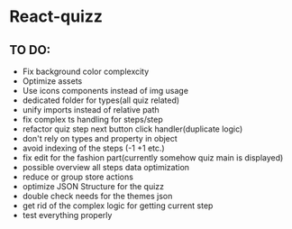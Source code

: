 # React-quizz

## TO DO:

* Fix background color complexcity
* Optimize assets
* Use icons components instead of img usage
* dedicated folder for types(all quiz related)
* unify imports instead of relative path
* fix complex ts handling for steps/step
* refactor quiz step next button click handler(duplicate logic)
* don't rely on types and property in object
* avoid indexing of the steps (-1 +1 etc.)
* fix edit for the fashion part(currently somehow quiz main is displayed)
* possible overview all steps data optimization
* reduce or group store actions
* optimize JSON Structure for the quizz
* double check needs for the themes json
* get rid of the complex logic for getting current step
* test everything properly